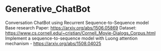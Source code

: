 # Generative_ChatBot
Conversation ChatBot using Recurrent Sequence-to-Sequence model <br />
Base research Paper: https://arxiv.org/abs/1506.05869
Dataset: https://www.cs.cornell.edu/~cristian/Cornell_Movie-Dialogs_Corpus.html
Implement a sequence-to-sequence model with Luong attention mechanism - https://arxiv.org/abs/1508.04025
